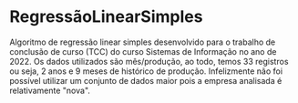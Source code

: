 # RegressãoLinearSimples

Algoritmo de regressão linear simples desenvolvido para o trabalho de conclusão de curso (TCC) do curso Sistemas de Informação no ano de 2022.
Os dados utilizados são mês/produção, ao todo, temos 33 registros ou seja, 2 anos e 9 meses de histórico de produção. Infelizmente não foi possível utilizar um conjunto de dados maior pois a empresa analisada é relativamente "nova".
